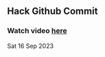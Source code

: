 
 ## Hack Github Commit 
 ### Watch video <a href="https://www.youtube.com">here</a> 
 Sat 16 Sep 2023 
